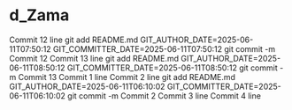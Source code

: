 # d_Zama
Commit 12 line git add README.md GIT_AUTHOR_DATE=2025-06-11T07:50:12 GIT_COMMITTER_DATE=2025-06-11T07:50:12 git commit -m Commit 12
Commit 13 line git add README.md GIT_AUTHOR_DATE=2025-06-11T08:50:12 GIT_COMMITTER_DATE=2025-06-11T08:50:12 git commit -m Commit 13
Commit 1 line
Commit 2 line git add README.md GIT_AUTHOR_DATE=2025-06-11T06:10:02 GIT_COMMITTER_DATE=2025-06-11T06:10:02 git commit -m Commit 2
Commit 3 line 
Commit 4 line
